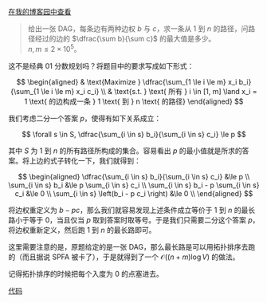 [在我的博客园中查看](https://www.cnblogs.com/forgot-dream/p/17765214.html)

> 给出一张 DAG，每条边有两种边权 $b$ 与 $c$，求一条从 $1$ 到 $n$ 的路径，问路径经过的边的 $\dfrac{\sum b}{\sum c}$ 的最大值是多少。  
> $n, m \le 2 \times 10^5$。

这不是经典 01 分数规划吗？将题目中的要求写成如下形式：

$$
\begin{aligned}
& \text{Maximize } \dfrac{\sum_{1 \le i \le m} x_i b_i}{\sum_{1 \le i \le m} x_i c_i} \\
& \text{s.t. } \text{ 所有 } i \in [1, m] \land x_i = 1 \text{ 的边构成一条 } 1 \text{ 到 } n \text{ 的路径}
\end{aligned}
$$

我们考虑二分一个答案 $p$，使得有如下关系成立：

$$
\forall s \in S, \dfrac{\sum_{i \in s} b_i}{\sum_{i \in s} c_i} \le p
$$

其中 $S$ 为 $1$ 到 $n$ 的所有路径所构成的集合。容易看出 $p$ 的最小值就是所求的答案。将上边的式子转化一下，我们就得到：

$$
\begin{aligned}
\dfrac{\sum_{i \in s} b_i}{\sum_{i \in s} c_i} &\le p \\
\sum_{i \in s} b_i &\le p \sum_{i \in s} c_i \\
\sum_{i \in s} b_i - p \sum_{i \in s} c_i &\le 0 \\
\sum_{i \in s} \left(b_i - p c_i \right) &\le 0 \\
\end{aligned}
$$

将边权重定义为 $b - pc$，那么我们就容易发现上述条件成立等价于 $1$ 到 $n$ 的最长路小于等于 $0$，当且仅当 $p$ 取到答案时取等号。于是我们只需要二分这个答案 $p$，将边权重新定义，然后跑 $1$ 到 $n$ 的最长路即可。

这里需要注意的是，原题给定的是一张 DAG，那么最长路是可以用拓扑排序去跑的（而且据说 SPFA 被卡了），于是就得到了一个 $\mathcal{O}((n + m) \log V)$ 的做法。

记得拓扑排序的时候把每个入度为 $0$ 的点塞进去。

[代码](https://atcoder.jp/contests/abc324/submissions/46586959)
